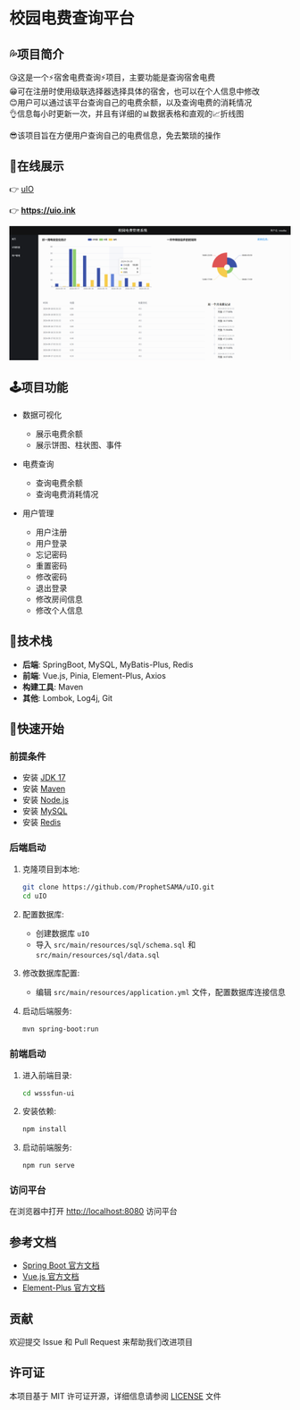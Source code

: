 # 校园电费查询平台

## 💦项目简介

😘这是一个⚡宿舍电费查询⚡项目，主要功能是查询宿舍电费  
😁可在注册时使用级联选择器选择具体的宿舍，也可以在个人信息中修改  
😊用户可以通过该平台查询自己的电费余额，以及查询电费的消耗情况  
👌信息每小时更新一次，并且有详细的📊数据表格和直观的📈折线图 

😎该项目旨在方便用户查询自己的电费信息，免去繁琐的操作

## 🔗在线展示
 👉 [uIO](https://uio.ink)
    
 👉 **https://uio.ink**

![demo.png](demo.png)

## 🕹️项目功能

- 数据可视化
  - 展示电费余额
  - 展示饼图、柱状图、事件     
  
  
- 电费查询
  - 查询电费余额
  - 查询电费消耗情况     
  
  
- 用户管理
  - 用户注册
  - 用户登录
  - 忘记密码
  - 重置密码
  - 修改密码
  - 退出登录
  - 修改房间信息
  - 修改个人信息

## 🛫技术栈

- **后端**: SpringBoot, MySQL, MyBatis-Plus, Redis
- **前端**: Vue.js, Pinia, Element-Plus, Axios
- **构建工具**: Maven
- **其他**: Lombok, Log4j, Git

## 🏇快速开始

### 前提条件

- 安装 [JDK 17](https://www.oracle.com/java/technologies/javase-jdk17-downloads.html)
- 安装 [Maven](https://maven.apache.org/install.html)
- 安装 [Node.js](https://nodejs.org/en/download/)
- 安装 [MySQL](https://dev.mysql.com/downloads/installer/)
- 安装 [Redis](https://redis.io/)

### 后端启动

1. 克隆项目到本地:
    ```sh
    git clone https://github.com/ProphetSAMA/uIO.git
    cd uIO
    ```

2. 配置数据库:
    - 创建数据库 `uIO`
    - 导入 `src/main/resources/sql/schema.sql` 和 `src/main/resources/sql/data.sql`

3. 修改数据库配置:
    - 编辑 `src/main/resources/application.yml` 文件，配置数据库连接信息

4. 启动后端服务:
    ```sh
    mvn spring-boot:run
    ```

### 前端启动

1. 进入前端目录:
    ```sh
    cd wsssfun-ui
    ```

2. 安装依赖:
    ```sh
    npm install
    ```

3. 启动前端服务:
    ```sh
    npm run serve
    ```

### 访问平台

在浏览器中打开 [http://localhost:8080](http://localhost:8080) 访问平台

## 参考文档

- [Spring Boot 官方文档](https://docs.spring.io/spring-boot/docs/current/reference/htmlsingle/)
- [Vue.js 官方文档](https://vuejs.org/v2/guide/)
- [Element-Plus 官方文档](https://element-plus.org/zh-CN/)

## 贡献

欢迎提交 Issue 和 Pull Request 来帮助我们改进项目

## 许可证

本项目基于 MIT 许可证开源，详细信息请参阅 [LICENSE](./LICENSE) 文件
